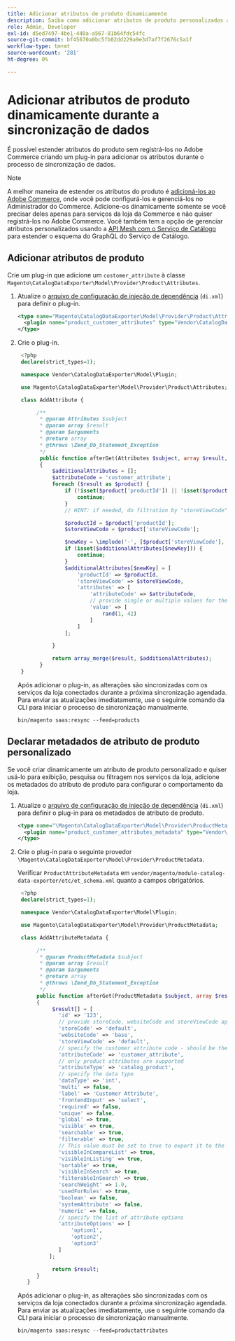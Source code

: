 ```yaml
---
title: Adicionar atributos de produto dinamicamente
description: Saiba como adicionar atributos de produto personalizados ao feed de exportação de dados de forma dinâmica durante o processo de sincronização de dados.
role: Admin, Developer
exl-id: d5ed7497-4be1-440a-a567-81b64fdc54fc
source-git-commit: bf45670a0bc5fb02dd229a9e3d7af7f2676c5a1f
workflow-type: tm+mt
source-wordcount: '281'
ht-degree: 0%

---
```


# Adicionar atributos de produto dinamicamente durante a sincronização de dados

É possível estender atributos do produto sem registrá-los no Adobe Commerce criando um plug-in para adicionar os atributos durante o processo de sincronização de dados.

>[!NOTE]
>
>A melhor maneira de estender os atributos do produto é [adicioná-los ao Adobe Commerce](extensibility-and-customizations.md#add-product-attributes-to-adobe-commerce), onde você pode configurá-los e gerenciá-los no Administrador do Commerce. Adicione-os dinamicamente somente se você precisar deles apenas para serviços da loja da Commerce e não quiser registrá-los no Adobe Commerce. Você também tem a opção de gerenciar atributos personalizados usando a [API Mesh com o Serviço de Catálogo](../catalog-service/mesh.md) para estender o esquema do GraphQL do Serviço de Catálogo.

## Adicionar atributos de produto

Crie um plug-in que adicione um `customer_attribute` à classe `Magento\CatalogDataExporter\Model\Provider\Product\Attributes`.

1. Atualize o [arquivo de configuração de injeção de dependência](https://developer.adobe.com/commerce/php/development/build/dependency-injection-file/) (`di.xml`) para definir o plug-in.

   ```xml
   <type name="Magento\CatalogDataExporter\Model\Provider\Product\Attributes">
     <plugin name="product_customer_attributes" type="Vendor\CatalogDataExporter\Model\Plugin\AddAttribute"/>
   </type>
   ```

1. Crie o plug-in.

   ```php
    <?php
    declare(strict_types=1);
   
    namespace Vendor\CatalogDataExporter\Model\Plugin;
   
    use Magento\CatalogDataExporter\Model\Provider\Product\Attributes;
   
    class AddAttribute {
   
         /**
          * @param Attributes $subject
          * @param array $result
          * @param $arguments
          * @return array
          * @throws \Zend_Db_Statement_Exception
          */
          public function afterGet(Attributes $subject, array $result, $arguments): array
          {
              $additionalAttributes = [];
              $attributeCode = 'customer_attribute';
              foreach ($result as $product) {
                  if (!isset($product['productId']) || !isset($product['storeViewCode'])) {
                      continue;
                  }
                  // HINT: if needed, do filtration by "storeViewCode" and or "productId"
   
                  $productId = $product['productId'];
                  $storeViewCode = $product['storeViewCode'];
   
                  $newKey = \implode('-', [$product['storeViewCode'], $product['productId'], $attributeCode]);
                  if (isset($additionalAttributes[$newKey])) {
                      continue;
                  }
                  $additionalAttributes[$newKey] = [
                      'productId' => $productId,
                      'storeViewCode' => $storeViewCode,
                      'attributes' => [
                          'attributeCode' => $attributeCode,
                          // provide single or multiple values for the attribute
                          'value' => [
                              rand(1, 42)
                          ]
                      ]
                  ];
   
              }
   
              return array_merge($result, $additionalAttributes);
          }
    }
   ```

   Após adicionar o plug-in, as alterações são sincronizadas com os serviços da loja conectados durante a próxima sincronização agendada. Para enviar as atualizações imediatamente, use o seguinte comando da CLI para iniciar o processo de sincronização manualmente.

   ```
   bin/magento saas:resync --feed=products
   ```

## Declarar metadados de atributo de produto personalizado

Se você criar dinamicamente um atributo de produto personalizado e quiser usá-lo para exibição, pesquisa ou filtragem nos serviços da loja, adicione os metadados do atributo de produto para configurar o comportamento da loja.

1. Atualize o [arquivo de configuração de injeção de dependência](https://developer.adobe.com/commerce/php/development/build/dependency-injection-file/) (`di.xml`) para definir o plug-in para os metadados de atributo de produto.

   ```xml
   <type name="\Magento\CatalogDataExporter\Model\Provider\ProductMetadata">
     <plugin name="product_customer_attributes_metadata" type="Vendor\CatalogDataExporter\Model\Plugin\AddAttributeMetadata"/>
   </type>
   ```

1. Crie o plug-in para o seguinte provedor `\Magento\CatalogDataExporter\Model\Provider\ProductMetadata`.

   Verificar `ProductAttributeMetadata` em `vendor/magento/module-catalog-data-exporter/etc/et_schema.xml` quanto a campos obrigatórios.

   ```php
    <?php
    declare(strict_types=1);
   
    namespace Vendor\CatalogDataExporter\Model\Plugin;
   
    use Magento\CatalogDataExporter\Model\Provider\ProductMetadata;
   
    class AddAttributeMetadata {
   
         /**
          * @param ProductMetadata $subject
          * @param array $result
          * @param $arguments
          * @return array
          * @throws \Zend_Db_Statement_Exception
          */
         public function afterGet(ProductMetadata $subject, array $result, $arguments): array
         {
              $result[] = [
                'id' => '123',
                // provide storeCode, websiteCode and storeViewCode applicable for your AC instance
                'storeCode' => 'default',
                'websiteCode' => 'base',
                'storeViewCode' => 'default',
                // specify the customer attribute code - should be the same as used in the products attributes plugin
                'attributeCode' => 'customer_attribute',
                // only product attributes are supported
                'attributeType' => 'catalog_product',
                // specify the data type
                'dataType' => 'int',
                'multi' => false,
                'label' => 'Customer Attribute',
                'frontendInput' => 'select',
                'required' => false,
                'unique' => false,
                'global' => true,
                'visible' => true,
                'searchable' => true,
                'filterable' => true,
                // This value must be set to true to export it to the storefront services
                'visibleInCompareList' => true,
                'visibleInListing' => true,
                'sortable' => true,
                'visibleInSearch' => true,
                'filterableInSearch' => true,
                'searchWeight' => 1.0,
                'usedForRules' => true,
                'boolean' => false,
                'systemAttribute' => false,
                'numeric' => false,
                // specify the list of attribute options
                'attributeOptions' => [
                    'option1',
                    'option2',
                    'option3'
                ]
             ];
   
              return $result;
         }
      }
   ```

   Após adicionar o plug-in, as alterações são sincronizadas com os serviços da loja conectados durante a próxima sincronização agendada. Para enviar as atualizações imediatamente, use o seguinte comando da CLI para iniciar o processo de sincronização manualmente.

   ```
   bin/magento saas:resync --feed=productattributes
   ```
